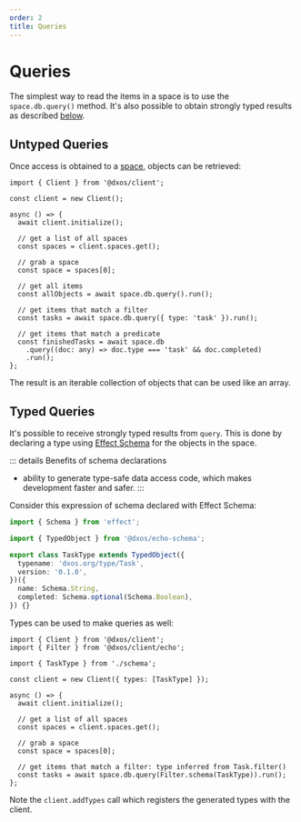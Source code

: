 ```yaml
---
order: 2
title: Queries
---
```


# Queries

The simplest way to read the items in a space is to use the `space.db.query()` method. It's also possible to obtain strongly typed results as described [below](#typed-queries).

## Untyped Queries

Once access is obtained to a [space](./README.md), objects can be retrieved:

```ts{15,18,21-23} file=./snippets/read-items.ts#L5-
import { Client } from '@dxos/client';

const client = new Client();

async () => {
  await client.initialize();

  // get a list of all spaces
  const spaces = client.spaces.get();

  // grab a space
  const space = spaces[0];

  // get all items
  const allObjects = await space.db.query().run();

  // get items that match a filter
  const tasks = await space.db.query({ type: 'task' }).run();

  // get items that match a predicate
  const finishedTasks = await space.db
    .query((doc: any) => doc.type === 'task' && doc.completed)
    .run();
};
```

The result is an iterable collection of objects that can be used like an array.

## Typed Queries

It's possible to receive strongly typed results from `query`. This is done by declaring a type using [Effect Schema](https://effect.website) for the objects in the space.

::: details Benefits of schema declarations

* ability to generate type-safe data access code, which makes development faster and safer.
  :::

Consider this expression of schema declared with Effect Schema:

```ts file=./snippets/schema.ts#L5-
import { Schema } from 'effect';

import { TypedObject } from '@dxos/echo-schema';

export class TaskType extends TypedObject({
  typename: 'dxos.org/type/Task',
  version: '0.1.0',
})({
  name: Schema.String,
  completed: Schema.optional(Schema.Boolean),
}) {}
```

Types can be used to make queries as well:

```ts{10,19} file=./snippets/read-items-typed-2.ts#L5-
import { Client } from '@dxos/client';
import { Filter } from '@dxos/client/echo';

import { TaskType } from './schema';

const client = new Client({ types: [TaskType] });

async () => {
  await client.initialize();

  // get a list of all spaces
  const spaces = client.spaces.get();

  // grab a space
  const space = spaces[0];

  // get items that match a filter: type inferred from Task.filter()
  const tasks = await space.db.query(Filter.schema(TaskType)).run();
};
```

Note the `client.addTypes` call which registers the generated types with the client.
